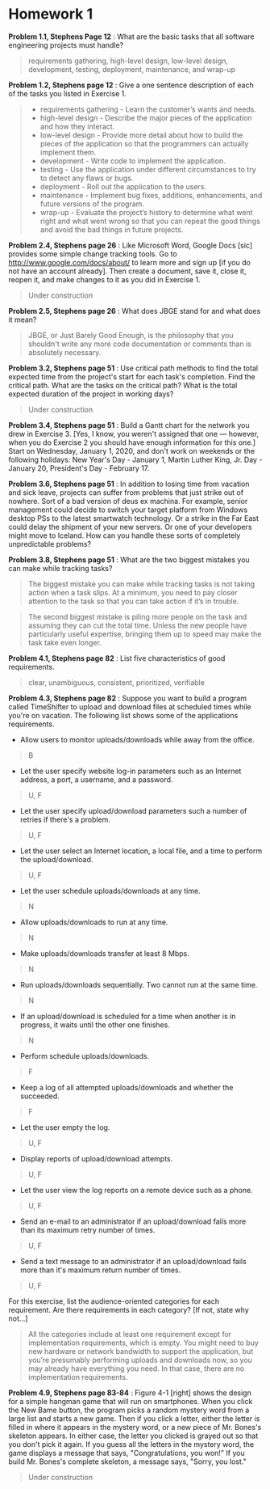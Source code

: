 # Homework 1

**Problem 1.1, Stephens Page 12**
:  What are the basic tasks that all software engineering projects must handle?
> requirements gathering, high-level design, low-level design, development, testing, deployment, maintenance, and wrap-up

**Problem 1.2, Stephens page 12**
: Give a one sentence description of each of the tasks you listed in Exercise 1.
> * requirements gathering - Learn the customer’s wants and needs.
> * high-level design - Describe the major pieces of the application and how they interact.
> * low-level design - Provide more detail about how to build the pieces of the application so that the programmers can actually implement them.
> * development - Write code to implement the application.
> * testing - Use the application under different circumstances to try to detect any flaws or
bugs.
> * deployment - Roll out the application to the users.
> * maintenance - Implement bug fixes, additions, enhancements, and future versions of the program.
> * wrap-up - Evaluate the project’s history to determine what went right and what went wrong so that you can repeat the good things and avoid the bad things in future projects.

**Problem 2.4, Stephens page 26**
: Like Microsoft Word, Google Docs [sic] provides some simple change tracking tools. Go to http://www.google.com/docs/about/ to learn more and sign up [if you do not have an account already]. Then create a document, save it, close it, reopen it, and make changes to it as you did in Exercise 1.
> Under construction

**Problem 2.5, Stephens page 26**
: What does JBGE stand for and what does it mean?
> JBGE, or Just Barely Good Enough, is the philosophy that you shouldn't write any more code documentation or comments than is absolutely necessary.

**Problem 3.2, Stephens page 51**
: Use critical path methods to find the total expected time from the project's start for each task's completion. Find the critical path. What are the tasks on the critical path? What is the total expected duration of the project in working days?
> Under construction

**Problem 3.4, Stephens page 51**
: Build a Gantt chart for the network you drew in Exercise 3. [Yes, I know, you weren't assigned that one — however, when you do Exercise 2 you should have enough information for this one.] Start on Wednesday, January 1, 2020, and don't work on weekends or the following holidays: New Year's Day - January 1, Martin Luther King, Jr. Day - January 20, President's Day - February 17.
>

**Problem 3.6, Stephens page 51**
: In addition to losing time from vacation and sick leave, projects can suffer from problems that just strike out of nowhere. Sort of a bad version of deus ex machina. For example, senior management could decide to switch your target platform from Windows desktop PSs to the latest smartwatch technology. Or a strike in the Far East could delay the shipment of your new servers. Or one of your developers might move to Iceland. How can you handle these sorts of completely unpredictable problems?
>

**Problem 3.8, Stephens page 51**
: What are the two biggest mistakes you can make while tracking tasks?
> The biggest mistake you can make while tracking tasks is not taking action when a task slips. At a minimum, you need to pay closer attention to the task so that you can take action if it’s in trouble.

> The second biggest mistake is piling more people on the task and assuming they can cut the total time. Unless the new people have particularly useful expertise, bringing them up to speed may make the task take even longer.

**Problem 4.1, Stephens page 82**
: List five characteristics of good requirements.
> clear, unambiguous, consistent, prioritized, verifiable

**Problem 4.3, Stephens page 82**
: Suppose you want to build a program called TimeShifter to upload and download files at scheduled times while you're on vacation. The following list shows some of the applications requirements.

  * Allow users to monitor uploads/downloads while away from the office.
  > B
  * Let the user specify website log-in parameters such as an Internet address, a port, a username, and a password.
  > U, F
  * Let the user specify upload/download parameters such a number of retries if there's a problem.
  > U, F
  * Let the user select an Internet location, a local file, and a time to perform the upload/download.
  > U, F
  * Let the user schedule uploads/downloads at any time.
  > N
  * Allow uploads/downloads to run at any time.
  > N
  * Make uploads/downloads transfer at least 8 Mbps.
  > N
  * Run uploads/downloads sequentially. Two cannot run at the same time.
  > N
  * If an upload/download is scheduled for a time when another is in progress, it waits until the other one finishes.
  > N
  * Perform schedule uploads/downloads.
  > F
  * Keep a log of all attempted uploads/downloads and whether the succeeded.
  > F
  * Let the user empty the log.
  > U, F
  * Display reports of upload/download attempts.
  > U, F
  * Let the user view the log reports on a remote device such as a phone.
  > U, F
  * Send an e-mail to an administrator if an upload/download fails more than its maximum retry number of times.
  > U, F
  * Send a text message to an administrator if an upload/download fails more than it's maximum return number of times.
  > U, F

For this exercise, list the audience-oriented categories for each requirement. Are there requirements in each category? [If not, state why not…]
> All the categories include at least one requirement except for implementation requirements, which is empty. You might need to buy new hardware or network bandwidth to support the application, but you’re presumably performing uploads and downloads now, so you may already have everything you need. In that case, there are no implementation requirements.

**Problem 4.9, Stephens page 83-84**
: Figure 4-1 [right] shows the design for a simple hangman game that will run on smartphones. When you click the New Bame button, the program picks a random mystery word from a large list and starts a new game. Then if you click a letter, either the letter is filled in where it appears in the mystery word, or a new piece of Mr. Bones's skeleton appears. In either case, the letter you clicked is grayed out so that you don't pick it again. If you guess all the letters in the mystery word, the game displays a message that says, "Congratulations, you won!" If you build Mr. Bones's complete skeleton, a message says, "Sorry, you lost."
> Under construction

